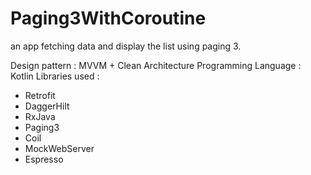 # Paging3WithCoroutine
an app fetching data and display the list using paging 3. 

Design pattern : MVVM + Clean Architecture
Programming Language : Kotlin
Libraries used :
- Retrofit
- DaggerHilt
- RxJava
- Paging3
- Coil
- MockWebServer
- Espresso
